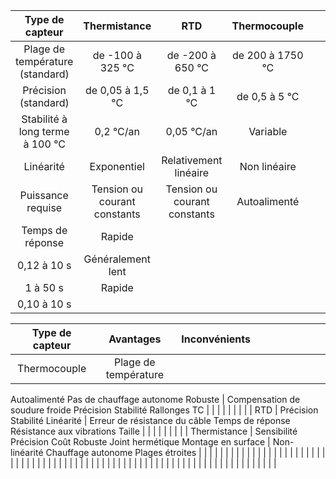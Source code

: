 | Type de capteur                 | Thermistance                 | RTD                          | Thermocouple     |   |   |   |   |   |   |
|:-------------------------------:|:----------------------------:|:----------------------------:|:----------------:|:---:|:---:|:---:|:---:|:---:|:---:|
| Plage de température (standard) | de -100 à 325 °C             | de -200 à 650 °C             | de 200 à 1750 °C |   |   |   |   |   |   |
| Précision (standard)            | de 0,05 à 1,5 °C             | de 0,1 à 1 °C                | de 0,5 à 5 °C    |   |   |   |   |   |   |
| Stabilité à long terme à 100 °C | 0,2 °C/an                    | 0,05 °C/an                   | Variable         |   |   |   |   |   |   |
| Linéarité                       | Exponentiel                  | Relativement linéaire        | Non linéaire     |   |   |   |   |   |   |
| Puissance requise               | Tension ou courant constants | Tension ou courant constants | Autoalimenté     |   |   |   |   |   |   |
| Temps de réponse                | Rapide                       |                              |                  |   |   |   |   |   |   |
| 0,12 à 10 s                     | Généralement lent            |                              |                  |   |   |   |   |   |   |
| 1 à 50 s                        | Rapide                       |                              |                  |   |   |   |   |   |   |
| 0,10 à 10 s                     |                              |                              |                  |   |   |   |   |   |   |



| Type de capteur | Avantages                                                               | Inconvénients                                                                    |   |   |   |   |   |   |   |
|:---------------:|:-----------------------------------------------------------------------:|:--------------------------------------------------------------------------------:|:---:|:---:|:---:|:---:|:---:|:---:|:---:|
| Thermocouple    | Plage de température
Autoalimenté
Pas de chauffage autonome
Robuste
    | Compensation de soudure froide
Précision
Stabilité
Rallonges TC
                 |   |   |   |   |   |   |   |
| RTD             | Précision
Stabilité
Linéarité
                                          | Erreur de résistance du câble
Temps de réponse
Résistance aux vibrations
Taille
 |   |   |   |   |   |   |   |
| Thermistance    | Sensibilité
Précision
Coût
Robuste
Joint hermétique
Montage en surface
 | Non-linéarité
Chauffage autonome
Plages étroites
                                |   |   |   |   |   |   |   |
|                 |                                                                         |                                                                                  |   |   |   |   |   |   |   |
|                 |                                                                         |                                                                                  |   |   |   |   |   |   |   |
|                 |                                                                         |                                                                                  |   |   |   |   |   |   |   |
|                 |                                                                         |                                                                                  |   |   |   |   |   |   |   |
|                 |                                                                         |                                                                                  |   |   |   |   |   |   |   |
|                 |                                                                         |                                                                                  |   |   |   |   |   |   |   |
